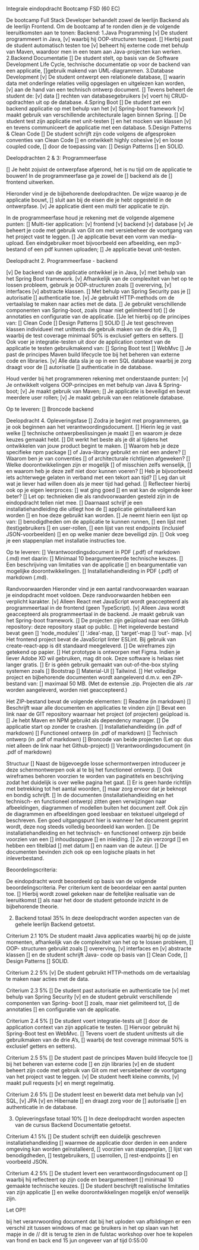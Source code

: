 
Integrale eindopdracht Bootcamp FSD (60 EC)

De bootcamp Full Stack Developer behandelt zowel de leerlijn Backend als de leerlijn Frontend.
Om de bootcamp af te ronden dien je de volgende leeruitkomsten aan te tonen:
Backend:
1.Java Programming
   [v] De student programmeert in Java,
   [v] waarbij hij OOP-structuren toepast.
   [] Hierbij past de student automatisch testen toe
   [v] beheert hij externe code met behulp van Maven, waardoor men in een team aan Java-projecten kan werken.
2.Backend Documentatie
   [] De student stelt, op basis van de Software Development Life Cycle, technische documentatie
op voor de backend van een applicatie,
   []gebruik makend van UML-diagrammen.
3.Database Development
   [v] De student ontwerpt een relationele database,
   [] waarin data met onderlinge relaties veilig opgeslagen en uitgelezen kan worden,
   [v] aan de hand van een technisch ontwerp document.
   [] Tevens beheert de student de:
      [v] data
      [] rechten van databasegebruikers
      [v] voert hij CRUD- opdrachten uit op de database.
4.Spring Boot
   [] De student zet een backend applicatie op met behulp van het
      [v] Spring-boot framework
      [v] maakt gebruik van verschillende architecturale lagen binnen Spring.
      [] De student test zijn applicatie met unit-testen
      [] en het mocken van klassen
      [v] en tevens communiceert de applicatie met een database.
5.Design Patterns & Clean Code
   [] De student schrijft zijn code volgens de afgesproken conventies van Clean Code
      [] en ontwikkelt highly cohesive
      [v] en loose coupled code,
      [] door de toepassing van:
         [] Design Patterns
         [] en SOLID.

Deelopdrachten 2 & 3: Programmeerfase

   [] Je hebt zojuist de ontwerpfase afgerond, het is nu tijd om de applicatie te bouwen!
In de programmeerfase ga je zowel de
   [] backend als de
   [] frontend uitwerken.

Hieronder vind je de bijbehorende deelopdrachten. De wijze waarop je de applicatie bouwt,
      [] sluit aan bij de eisen die je hebt opgesteld in de ontwerpfase.
      [v] Je applicatie dient een multi tier applicatie te zijn.

In de programmeerfase houd je rekening met de volgende algemene punten:
   [] Multi-tier application:
      [v] frontend
      [v] backend
      [v] database
   [v] Je beheert je code met gebruik van Git om met versiebeheer de voortgang van het project vast te leggen.
   [] Je applicatie bevat een vorm van media-upload. Een eindgebruiker moet bijvoorbeeld een
      afbeelding, een mp3-bestand of een pdf kunnen uploaden;
   [] Je applicatie bevat unit-testen.

Deelopdracht 2. Programmeerfase - backend

   [v] De backend van de applicatie ontwikkel je in Java,
   [v] met behulp van het Spring Boot framework.
   [v] Afhankelijk van de complexiteit van het op te lossen probleem, gebruik je OOP-structuren zoals
   [] overerving,
   [v] interfaces
   [v] abstracte klassen.
   [] Met behulp van Spring Security pas je
      [] autorisatie
      [] authenticatie toe.
      [v] Je gebruikt HTTP-methods om de vertaalslag te maken naar acties met de data.
      [] Je gebruikt verschillende componenten van Spring-boot, zoals (maar niet gelimiteerd tot)
         [] de annotaties en configuratie van de applicatie.
   []Je let hierbij op de principes van:
      [] Clean Code
      [] Design Patterns
      [] SOLID
      [] Je test geschreven klassen individueel met unittests die gebruik maken van de drie A’s,
      [] waarbij de test coverage minimaal 50% is exclusief getters en setters.
   [] Ook voer je integratie-testen uit door de application context van de applicatie te testen gebruikmakend van:
      [] Spring Boot test
      [] WebMvc
      [] Je past de principes Maven build lifecycle toe bij het beheren van externe code en libraries.
      [v] Alle data sla je op in een SQL database waarbij je zorg draagt voor de
      [] autorisatie
      [] authenticatie in de database.

Houd verder bij het programmeren rekening met onderstaande punten:
   [v] Je ontwikkelt volgens OOP-principes en met behulp van Java & Spring-boot;
   [v] Je maakt gebruik van Maven;
   [] Je applicatie is beveiligd en bevat meerdere user rollen;
   [v] Je maakt gebruik van een relationele database. 

Op te leveren:
   [] Broncode backend

Deelopdracht 4. Opleveringsfase
   [] Zodra je begint met programmeren, ga je ook beginnen aan het verantwoordingsdocument.
   [] Hierin leg je vast welke
      [] technische ontwerpbeslissingen je maakt
      [] en waarom je deze keuzes gemaakt hebt.
   [] Dit werkt het beste als je dit al tijdens het ontwikkelen van jouw product begint te maken.
      [] Waarom heb je deze specifieke npm package
      [] of Java-library gebruikt en niet een andere?
      [] Waarom ben je van conventies
      [] of architecturale richtlijnen afgeweken?
      [] Welke doorontwikkelingen zijn er mogelijk
      [] of misschien zelfs wenselijk,
      [] en waarom heb je deze zelf niet door kunnen voeren?
      [] Heb je bijvoorbeeld iets achterwege gelaten in verband met een tekort aan tijd?
      [] Leg dan uit wat je liever had willen doen als je meer tijd had gehad.
   [] Reflecteer hierbij ook op je eigen leerproces:
      [] wat ging goed
      [] en wat kan de volgende keer beter?
      [] Let op: technieken die als randvoorwaarden gesteld zijn in de eindopdracht tellen niet mee.
   [] Daarnaast schrijf je een installatiehandleiding die uitlegt hoe de
      [] applicatie geïnstalleerd kan worden
      [] en hoe deze gebruikt kan worden.
   [] Je neemt hierin een lijst op van:
      [] benodigdheden om de applicatie te kunnen runnen,
      [] een lijst met (test)gebruikers
      [] en user-rollen,
      [] een lijst van rest endpoints (inclusief JSON-voorbeelden)
      [] en op welke manier deze beveiligd zijn.
      [] Ook voeg je een stappenplan met installatie instructies toe.

Op te leveren:
   [] Verantwoordingsdocument in PDF (.pdf) of markdown (.md) met daarin:
   [] Minimaal 10 beargumenteerde technische keuzes.
   [] Een beschrijving van limitaties van de applicatie
   [] en beargumentatie van mogelijke doorontwikkelingen.
   [] Installatiehandleiding in PDF (.pdf) of markdown (.md).

Randvoorwaarden
Hieronder vind je een aantal randvoorwaarden waaraan je eindopdracht moet voldoen. Deze randvoorwaarden hebben een
verplicht karakter.
   [v] Alleen React met JavaScript wordt geaccepteerd als programmeertaal in de frontend (geen TypeScript).
   [v] Alleen Java wordt geaccepteerd als programmeertaal in de backend. Je maakt gebruik van het Spring-boot framework.
   [] De projecten zijn geüpload naar een GitHub repository: deze repository staat op public.
   [] Het ingeleverde bestand bevat geen
      [] ‘node_modules’
      [] ‘.idea’-map,
      [] ‘target’-map
      [] ‘out’- map.
   [v] Het frontend project bevat de JavaScript linter ESLint. Bij gebruik van create-react-app is dit
      standaard meegeleverd.
   [] De wireframes zijn getekend op papier.
   [] Het prototype is ontworpen met Figma. Indien je liever Adobe XD wil gebruiken, mag dit ook.
      Deze software is helaas niet langer gratis.
   [] Er is géén gebruik gemaakt van out-of-the-box styling systemen zoals
      [] Bootstrap
      [] Material-UI
      [] Tailwind.
   [] Het volledige project en bijbehorende documenten wordt aangeleverd d.m.v. een ZIP- bestand van:
      [] maximaal 50 MB. (Met de extensie .zip. Projecten die als .rar worden aangeleverd, worden niet geaccepteerd.)

Het ZIP-bestand bevat de volgende elementen:
   [] Readme (in markdown)
   [] Beschrijft waar alle documenten en applicaties te vinden zijn
   [] Bevat een link naar de GIT repository waarnaar het project (of projecten) geüpload is.
   [] Je hebt Maven en NPM gebruikt als dependency manager.
   [] De applicatie start op zonder te crashen.
   [] Installatiehandleiding (in .pdf of markdown)
   [] Functioneel ontwerp (in .pdf of markdown)
   [] Technisch ontwerp (in .pdf of markdown)
   [] Broncode van beide projecten (Let op: dus niet alleen de link naar het Github-project)
   [] Verantwoordingsdocument (in .pdf of markdown)

Structuur
   [] Naast de bijgevoegde losse schermontwerpen introduceer je deze schermontwerpen ook al te bij het
      functioneel ontwerp.
   [] Ook wireframes behoren voorzien te worden van paginatitels en beschrijving zodat het duidelijk is over
      welke pagina het gaat.
   [] Er is geen harde richtlijn met betrekking tot het aantal woorden,
      [] maar zorg ervoor dat je beknopt en bondig schrijft.
   [] In de documenten (installatiehandleiding en het technisch- en functioneel ontwerp) zitten geen verwijzingen
      naar afbeeldingen, diagrammen of modellen buiten het document zelf. Ook zijn de diagrammen en afbeeldingen
      goed leesbaar en tekstueel uitgelegd of beschreven. Een goed uitgangspunt hier is wanneer het document
      geprint wordt, deze nog steeds volledig beoordeeld kan worden.
   [] De installatiehandleiding en het technisch- en functioneel ontwerp zijn beide voorzien van een
      [] inhoudsopgave
      [] en inleiding.
      [] Ze zijn verzorgd
      [] en hebben een titelblad
      [] met datum
      [] en naam van de auteur.
      [] De documenten bevinden zich ook op een logische plaats in het inleverbestand.

Beoordelingscriteria:

De eindopdracht wordt beoordeeld op basis van de volgende beoordelingscriteria.
Per criterium kent de beoordelaar een aantal punten toe.
   [] Hierbij wordt zowel gekeken naar de feitelijke realisatie van de leeruitkomst
   [] als naar het door de student getoonde inzicht in de bijbehorende theorie.

2. Backend totaal 35%
   In deze deelopdracht worden aspecten van de gehele leerlijn Backend getoetst.

Criterium 2.1 10%
De student maakt Java applicaties waarbij hij op de juiste momenten, afhankelijk van de complexiteit
van het op te lossen probleem,
   [] OOP- structuren gebruikt zoals
      [] overerving,
      [v] interfaces en
      [v] abstracte klassen
   [] en de student schrijft Java- code op basis van
      [] Clean Code,
      [] Design Patterns
      [] SOLID.

Criterium 2.2 5%
   [v] De student gebruikt HTTP-methods om de vertaalslag te maken naar acties met de data.

Criterium 2.3 5%
   [] De student past autorisatie en authenticatie toe
   [v] met behulp van Spring Security
   [v] en de student gebruikt verschillende componenten van Spring- boot
   [] zoals, maar niet gelimiteerd tot,
      [] de annotaties
      [] en configuratie van de applicatie.

Criterium 2.4 5%
   [] De student voert integratie-tests uit
      [] door de application context van zijn applicatie te testen.
   [] Hiervoor gebruikt hij Spring-Boot test en WebMvc.
   [] Tevens voert de student unittests uit die gebruikmaken van de drie A’s,
   [] waarbij de test coverage minimaal 50% is exclusief getters en setters).

Criterium 2.5 5%
   [] De student past de principes Maven build lifecycle toe
      [] bij het beheren van externe code
      [] en zijn libraries
      [v] en de student beheert zijn code met gebruik van Git om met versiebeheer de voortgang van het project
         vast te leggen.
      [v] De student heeft kleine commits,
      [v] maakt pull requests
      [v] en mergt regelmatig.

Criterium 2.6 5%
   [] De student leest en bewerkt data met behulp van
      [v] SQL,
      [v] JPA
      [v] en Hibernate
   [] en draagt zorg voor de
      [] autorisatie
      [] en authenticatie in de database.


3. Opleveringsfase totaal 10%
   [] In deze deelopdracht worden aspecten van de cursus Backend Documentatie getoetst.

Criterium 4.1 5%
   [] De student schrijft een duidelijk geschreven installatiehandleiding
   [] waarmee de applicatie door derden in een andere omgeving kan worden geïnstalleerd,
   [] voorzien van stappenplan,
   [] lijst van benodigdheden,
   [] testgebruikers,
   [] userrollen,
   [] rest-endpoints
   [] en voorbeeld JSON.

Criterium 4.2 5%
   [] De student levert een verantwoordingsdocument op
   [] waarbij hij reflecteert op zijn code en beargumenteert
   [] minimaal 10 gemaakte technische keuzes.
   [] De student beschrijft realistische limitaties van zijn applicatie
   [] en welke doorontwikkelingen mogelijk en/of wenselijk zijn.

Let OP!!

bij het veranrwoording document dat bij het uploden van afbildingen er een verschil zit tussen windows of mac ge bruikers 
in het op slaan van het mapje in de // 
dit is terug te zien in de fulstac workshop  over hoe te kopelen van frond en back end 15 jun ongeveer van af
tijd 0:55:00